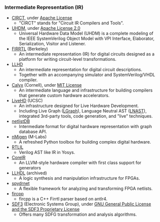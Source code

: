 ### Intermediate Representation (IR)
+ [CIRCT](https://github.com/llvm/circt), under [Apache License](https://github.com/llvm/circt/blob/main/LICENSE)
  - "CIRCT" stands for "Circuit IR Compilers and Tools".
+ [UHDM](https://github.com/chipsalliance/UHDM), under [Apache License 2.0](https://github.com/chipsalliance/UHDM/blob/master/LICENSE)
  - Universal Hardware Data Model (UHDM) is a complete modeling of the IEEE SystemVerilog Object Model with VPI Interface, Elaborator, Serialization, Visitor and Listener. 
+ [FIRRTL](https://github.com/freechipsproject/firrtl) (Berkeley)
  - An intermediate representation (IR) for digital circuits designed as a platform for writing circuit-level transformations.
+ [LLHD](http://www.llhd.io/)
  - An intermediate representation for digital circuit descriptions.
  - Together with an accompanying simulator and SystemVerilog/VHDL compiler.
+ [Calyx](https://github.com/cucapra/calyx) (Cornell), under [MIT License](https://github.com/cucapra/calyx/blob/master/LICENSE)
  - An intermediate language and infrastructure for building compilers that generate custom hardware accelerators.
+ [LiveHD](https://github.com/masc-ucsc/livehd) (UCSC)
  - An infrastructure designed for Live Hardware Development.
  - Including Live Graph ([LGraph](https://github.com/masc-ucsc/livehd/blob/master/core/lgraph.hpp)), Language Neutral AST ([LNAST](https://github.com/masc-ucsc/livehd/blob/master/elab/lnast.hpp)), integrated 3rd-party tools, code generation, and "live" techniques.
+ [netlistDB](https://github.com/HardwareIR/netlistDB)
  - Intermediate format for digital hardware representation with graph database API.
+ [nMigen](https://github.com/m-labs/nmigen) (M-Labs)
  - A refreshed Python toolbox for building complex digital hardware.
+ [RTLIL](https://github.com/YosysHQ/yosys/blob/master/kernel/rtlil.h)
  - Verilog AST like IR in Yosys.
+ [CoreIR](https://github.com/rdaly525/coreir)
  - An LLVM-style hardware compiler with first class support for generators
+ [LLHDL](https://github.com/errordeveloper/llhdl) (archived)
  - A logic synthesis and manipulation infrastructure for FPGAs.
+ [spydrnet](https://byuccl.github.io/spydrnet/)
  - A flexible framework for analyzing and transforming FPGA netlists.
+ [fircpp](https://github.com/easysoc/fircpp)
  - fircpp is a C++ Firrtl parser based on antlr4.
+ [SDF3](http://www.es.ele.tue.nl/sdf3/) (Electronic Systems Group), under [GNU General Public License and the SDF3 Proprietary License](http://www.es.ele.tue.nl/sdf3/license/)
  - Offers many SDFG transformation and analysis algorithms.
